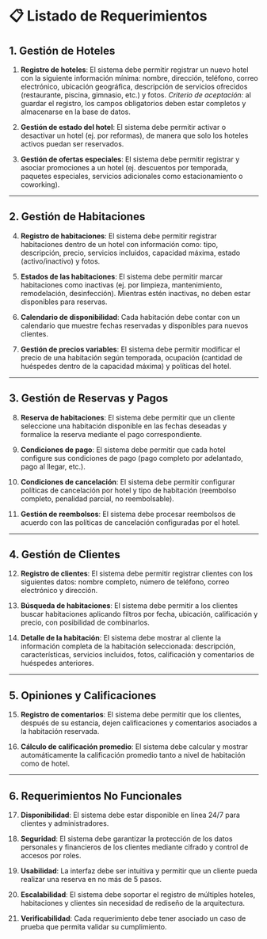 # 📋 Listado de Requerimientos

## 1. Gestión de Hoteles

1. **Registro de hoteles**: El sistema debe permitir registrar un nuevo hotel con la siguiente información mínima: nombre, dirección, teléfono, correo electrónico, ubicación geográfica, descripción de servicios ofrecidos (restaurante, piscina, gimnasio, etc.) y fotos.
   *Criterio de aceptación:* al guardar el registro, los campos obligatorios deben estar completos y almacenarse en la base de datos.

2. **Gestión de estado del hotel**: El sistema debe permitir activar o desactivar un hotel (ej. por reformas), de manera que solo los hoteles activos puedan ser reservados.

3. **Gestión de ofertas especiales**: El sistema debe permitir registrar y asociar promociones a un hotel (ej. descuentos por temporada, paquetes especiales, servicios adicionales como estacionamiento o coworking).

---

## 2. Gestión de Habitaciones

4. **Registro de habitaciones**: El sistema debe permitir registrar habitaciones dentro de un hotel con información como: tipo, descripción, precio, servicios incluidos, capacidad máxima, estado (activo/inactivo) y fotos.

5. **Estados de las habitaciones**: El sistema debe permitir marcar habitaciones como inactivas (ej. por limpieza, mantenimiento, remodelación, desinfección). Mientras estén inactivas, no deben estar disponibles para reservas.

6. **Calendario de disponibilidad**: Cada habitación debe contar con un calendario que muestre fechas reservadas y disponibles para nuevos clientes.

7. **Gestión de precios variables**: El sistema debe permitir modificar el precio de una habitación según temporada, ocupación (cantidad de huéspedes dentro de la capacidad máxima) y políticas del hotel.

---

## 3. Gestión de Reservas y Pagos

8. **Reserva de habitaciones**: El sistema debe permitir que un cliente seleccione una habitación disponible en las fechas deseadas y formalice la reserva mediante el pago correspondiente.

9. **Condiciones de pago**: El sistema debe permitir que cada hotel configure sus condiciones de pago (pago completo por adelantado, pago al llegar, etc.).

10. **Condiciones de cancelación**: El sistema debe permitir configurar políticas de cancelación por hotel y tipo de habitación (reembolso completo, penalidad parcial, no reembolsable).

11. **Gestión de reembolsos**: El sistema debe procesar reembolsos de acuerdo con las políticas de cancelación configuradas por el hotel.

---

## 4. Gestión de Clientes

12. **Registro de clientes**: El sistema debe permitir registrar clientes con los siguientes datos: nombre completo, número de teléfono, correo electrónico y dirección.

13. **Búsqueda de habitaciones**: El sistema debe permitir a los clientes buscar habitaciones aplicando filtros por fecha, ubicación, calificación y precio, con posibilidad de combinarlos.

14. **Detalle de la habitación**: El sistema debe mostrar al cliente la información completa de la habitación seleccionada: descripción, características, servicios incluidos, fotos, calificación y comentarios de huéspedes anteriores.

---

## 5. Opiniones y Calificaciones

15. **Registro de comentarios**: El sistema debe permitir que los clientes, después de su estancia, dejen calificaciones y comentarios asociados a la habitación reservada.

16. **Cálculo de calificación promedio**: El sistema debe calcular y mostrar automáticamente la calificación promedio tanto a nivel de habitación como de hotel.

---

## 6. Requerimientos No Funcionales

17. **Disponibilidad**: El sistema debe estar disponible en línea 24/7 para clientes y administradores.

18. **Seguridad**: El sistema debe garantizar la protección de los datos personales y financieros de los clientes mediante cifrado y control de accesos por roles.

19. **Usabilidad**: La interfaz debe ser intuitiva y permitir que un cliente pueda realizar una reserva en no más de 5 pasos.

20. **Escalabilidad**: El sistema debe soportar el registro de múltiples hoteles, habitaciones y clientes sin necesidad de rediseño de la arquitectura.

21. **Verificabilidad**: Cada requerimiento debe tener asociado un caso de prueba que permita validar su cumplimiento.

